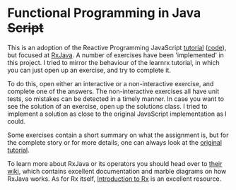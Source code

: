Functional Programming in Java ~~Script~~
=======

This is an adoption of the Reactive Programming JavaScript [tutorial](http://reactive-extensions.github.io/learnrx/) ([code](https://github.com/Reactive-Extensions/learnrx)), but focused at [RxJava](). A number of exercises have been 'implemented' in this project. I tried to mirror the behaviour of the learnrx tutorial, in which you can just open up an exercise, and try to complete it.

To do this, open either an interactive or a non-interactive exercise, and complete one of the answers. The non-interactive exercises all have unit tests, so mistakes can be detected in a timely manner. In case you want to see the solution of an exercise, open up the solutions class. I tried to implement a solution as close to the original JavaScript implementation as I could.

Some exercises contain a short summary on what the assignment is, but for the complete story or for more details, one can always look at the [original tutorial](http://reactive-extensions.github.io/learnrx/).

To learn more about RxJava or its operators you should head over to [their wiki](https://github.com/Netflix/RxJava/wiki), which contains excellent documentation and marble diagrams on how RxJava works. As for Rx itself, [Introduction to Rx](http://www.introtorx.com/) is an excellent resource.
